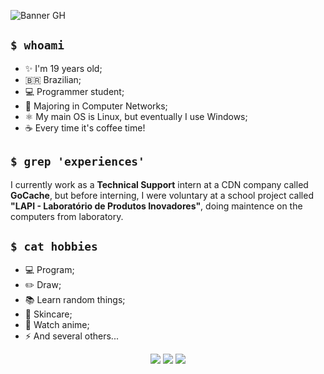 ![Banner GH](https://github.com/anoggie/anoggie/assets/121582919/142b72ef-fe54-4d56-a084-f9e27e82e987)

## `$ whoami`

- ✨ I'm 19 years old;
- 🇧🇷 Brazilian;
- 💻 Programmer student;
- 🛜 Majoring in Computer Networks;
- ⚛️ My main OS is Linux, but eventually I use Windows;
- ☕ Every time it's coffee time!

## `$ grep 'experiences'`

I currently work as a **Technical Support** intern at a CDN company called **GoCache**, but before interning, I were voluntary at a school project called **"LAPI - Laboratório de Produtos Inovadores"**, doing maintence on the computers from laboratory.

## `$ cat hobbies`

- 💻 Program;
- ✏️ Draw;
- 📚 Learn random things;
- 💆 Skincare;
- 🧝 Watch anime;
- ⚡ And several others...


<div align=center> 

 <a href="https://www.linkedin.com/in/aniellynfelipe" target="_blank"><img src="https://img.shields.io/badge/-LinkedIn-%230077B5?style=for-the-badge&logo=linkedin&logoColor=white" target="_blank"></a> 
 <a href = "mailto:aniellynf12@gmail.com"><img src="https://img.shields.io/badge/-Gmail-%23333?style=for-the-badge&logo=gmail&logoColor=white" target="_blank"></a>
 <a href="https://www.instagram.com/ylleina.epilef/" target="_blank"><img src="https://img.shields.io/badge/-Instagram-%23E4405F?style=for-the-badge&logo=instagram&logoColor=white" target="_blank"></a>
  
</div>
